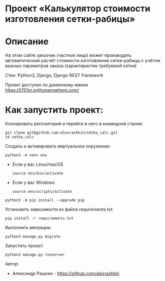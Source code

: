 # Проект «Калькулятор стоимости изготовления сетки-рабицы»
# Описание
На этом сайте заказчик (частное лицо) может производить автоматический расчёт стоимости изготовления сетки-рабицы с учётом важных параметров заказа (характеристик требуемой сетки)

Стек: Python3, Django, Django REST framework

Проект доступен по доменному имени https://t701or.pythonanywhere.com/

# Как запустить проект:

Клонировать репозиторий и перейти в него в командной строке:

```
git clone git@github.com:alexrashkin/setka_calc.git
cd setka_calc
```

Cоздать и активировать виртуальное окружение:

```
python3 -m venv env
```

* Если у вас Linux/macOS

    ```
    source env/bin/activate
    ```

* Если у вас Windows

    ```
    source env/scripts/activate
    ```

```
python3 -m pip install --upgrade pip
```

Установить зависимости из файла requirements.txt:

```
pip install -r requirements.txt
```

Выполнить миграции:

```
python3 manage.py migrate
```

Запустить проект:

```
python3 manage.py runserver
```

Автор: 
- Александр Рашкин  - https://github.com/alexrashkin
